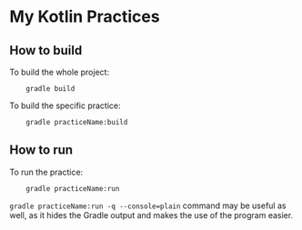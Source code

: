 # My Kotlin Practices

## How to build

To build the whole project:
```
    gradle build
```
To build the specific practice:
```
    gradle practiceName:build
```

## How to run

To run the practice:
```
    gradle practiceName:run
```
`gradle practiceName:run -q --console=plain` command may be useful as well, as it hides the Gradle output and makes the use of the program easier.